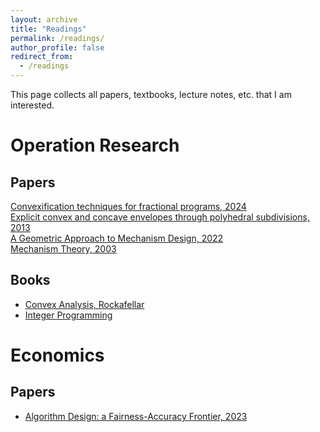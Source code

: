 ```yaml
---
layout: archive
title: "Readings"
permalink: /readings/
author_profile: false
redirect_from:
  - /readings
---
```


This page collects all papers, textbooks, lecture notes, etc. that I am interested.

# Operation Research
## Papers
[Convexification techniques for fractional programs, 2024](https://sheng-cheng-2004.github.io/files/readings/2310.08424v2.pdf)<br>
[Explicit convex and concave envelopes through polyhedral subdivisions, 2013](https://sheng-cheng-2004.github.io/files/readings/Explicit_convex_and_concave_envelopes_through_polyhedral_subdivision.pdf)<br>
[A Geometric Approach to Mechanism Design, 2022](https://sheng-cheng-2004.github.io/files/readings/GMD.pdf)<br>
[Mechanism Theory, 2003](https://sheng-cheng-2004.github.io/files/readings/mechtheo.pdf)
    
## Books
  * [Convex Analysis, Rockafellar](https://sheng-cheng-2004.github.io/files/readings/AnalyRock.pdf)<br>
  * [Integer Programming]()<br>

# Economics
## Papers
  * [Algorithm Design: a Fairness-Accuracy Frontier, 2023](https://sheng-cheng-2004.github.io/files/readings/algfair.pdf)<br>
